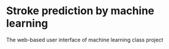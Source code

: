 # Stroke prediction by machine learning
The web-based user interface of machine learning class project
